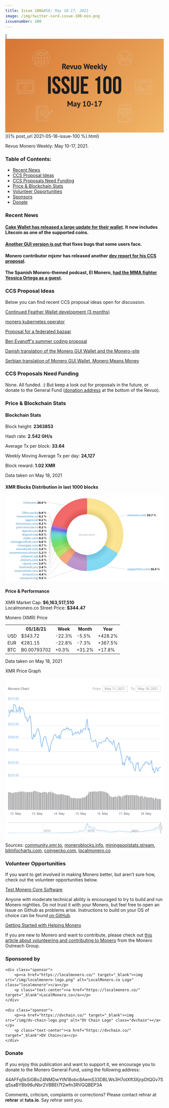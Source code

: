 ```yaml
---
title: Issue 100&#58; May 10-17, 2021
image: /img/twitter-card-issue-100-min.png
issuenumber: 100
---
```

[<img src="/img/img-issue100-min.png" alt="Revuo Monero Weekly #100 Slide" class="img-lead">]({% post_url 2021-05-18-issue-100 %}.html)

<p class="text-lead">Revuo Monero Weekly: May 10-17, 2021.</p>
<!--more-->


<h3>Table of Contents:</h3>
<ul class="contents">
    <li><a href="#news">Recent News</a></li>
    <li><a href="#ideas">CCS Proposal Ideas</a></li>
    <li><a href="#proposals">CCS Proposals Need Funding</a></li>
    <li><a href="#stats">Price & Blockchain Stats</a></li>
    <li><a href="#volunteer">Volunteer Opportunities</a></li>
    <li><a href="#sponsor">Sponsors</a></li>
    <li><a href="#donate">Donate</a></li>
</ul>

<h3 id="news">Recent News</h3>

<div class="newsbyte">
    <h4><a href="https://www.reddit.com/r/Monero/comments/nbirlz/update_cake_wallet_version_421_now_with_litecoin/">Cake Wallet has released a large update for their wallet</a>. It now includes Litecoin as one of the supported coins.</h4>
</div>

<div class="newsbyte">
    <h4><a href="https://www.getmonero.org/2021/05/14/monero-GUI-0.17.2.2-released.html">Another GUI version is out</a> that fixes bugs that some users face.</h4>
</div>

<div class="newsbyte">
    <h4>Monero contributor mjxmr has released another <a href="https://www.reddit.com/r/Monero/comments/nd5qnn/my_3rd_dev_report/">dev report for his CCS proposal</a>.</h4>
</div>

<div class="newsbyte">
    <h4>The Spanish Monero-themed podcast, El Monero, <a href="https://youtu.be/EipQhmy3ptU">had the MMA fighter Yessica Ortega as a guest</a>.</h4>
</div>


<h3 id="ideas">CCS Proposal Ideas</h3>

<p>Below you can find recent CCS proposal ideas open for discussion.</p>

<div class="proposal">
<p><a href="https://repo.getmonero.org/monero-project/ccs-proposals/-/merge_requests/228" target="_blank">Continued Feather Wallet development (3 months)</a></p>
</div>

<div class="proposal">
<p><a href="https://repo.getmonero.org/monero-project/ccs-proposals/-/merge_requests/227" target="_blank">monero kubernetes operator</a></p>
</div>

<div class="proposal">
<p><a href="https://repo.getmonero.org/monero-project/ccs-proposals/-/merge_requests/226" target="_blank">Proposal for a federated bazaar</a></p>
</div>

<div class="proposal">
<p><a href="https://repo.getmonero.org/monero-project/ccs-proposals/-/merge_requests/225" target="_blank">Ben Evanoff's summer coding proposal</a></p>
</div>

<div class="proposal">
<p><a href="https://repo.getmonero.org/monero-project/ccs-proposals/-/merge_requests/218" target="_blank">Danish translation of the Monero GUI Wallet and the Monero-site</a></p>
</div>

<div class="proposal">
<p><a href="https://repo.getmonero.org/monero-project/ccs-proposals/-/merge_requests/213" target="_blank">Serbian translation of Monero GUI Wallet, Monero Means Money</a></p>
</div>

<h3 id="proposals">CCS Proposals Need Funding</h3>

<p>None. All funded. :) But keep a look out for proposals in the future, or donate to the General Fund (<a href="#donate">donation address</a> at the bottom of the Revuo).</p>

<h3 id="stats">Price & Blockchain Stats</h3>

<h4 class="stat">Blockchain Stats</h4>

<div class="bcstats">
    <p>Block height: <b>2363853</b></p>
    <p>Hash rate: <b>2.542 GH/s</b></p>
    <p>Average Tx per block: <b>33.64</b></p>
    <p>Weekly Moving Average Tx per day: <b>24,127</b></p>
    <p>Block reward: <b>1.02 XMR</b></p>
</div>
<p class="note">Data taken on May 18, 2021</p>

<h4 class="stat">XMR Blocks Distribution in last 1000 blocks</h4>
<p><img src="/img/hashrate-pool-distribution-0518.png" alt="Hashrate Pool Distribution Pie Chart"/></p>

<h4 class="stat" id="price-stat">Price & Performance</h4>

<div class="price-intro">XMR Market Cap: <b>$6,163,517,510</b><br>Localmonero.co Street Price: <b>$344.47</b></div>

<p class="table-title">Monero (XMR) Price</p>
<table class="price-table">
  <tr class="row1">
    <th></th>
    <th>05/18/21</th>
    <th>Week</th>
    <th>Month</th>
    <th>Year</th>
  </tr>
  <tr>
    <td data-th="XMR to">USD</td>
    <td data-th="05/18/21">$343.72</td>
    <td data-th="Week" class="red">-22.3%</td>
    <td data-th="Month" class="red">-5.5%</td>
    <td data-th="Year" class="green">+428.2%</td>
  </tr>
  <tr class="row3">
    <td data-th="XMR to">EUR</td>
    <td data-th="05/18/21">€281.15</td>
    <td data-th="Week" class="red">-22.8%</td>
    <td data-th="Month" class="red">-7.3%</td>
    <td data-th="Year" class="green">+367.5%</td>
  </tr>
  <tr>
    <td data-th="XMR to">BTC</td>
    <td data-th="05/18/21">B0.00793702</td>
    <td data-th="Week" class="green">+0.3%</td>
    <td data-th="Month" class="green">+31.2%</td>
    <td data-th="Year" class="green">+17.8%</td>
  </tr>
</table>
<p class="note">Data taken on May 18, 2021</p>

<p class="table-title">XMR Price Graph</p>

![XMR Price Graph 05/10/21-05/18/21](/img/weekly-chart-0518.png "XMR Price Graph 05/10/21-05/18/21") 

Sources: <a href="https://community.xmr.to/explorer/mainnet/" target="_blank">community.xmr.to</a>, <a href="https://moneroblocks.info/stats/transaction-stats" target="_blank">moneroblocks.info</a>, <a href="https://miningpoolstats.stream/monero" target="_blank">miningpoolstats.stream</a>, <a href="https://bitinfocharts.com/monero/" target="_blank">bitinfocharts.com</a>, <a href="https://www.coingecko.com/" target="_blank">coingecko.com</a>, <a href="https://localmonero.co/" target="_blank">localmonero.co</a>

<h3 id="volunteer">Volunteer Opportunities</h3>

<p>If you want to get involved in making Monero better, but aren’t sure how, check out the volunteer opportunities below.</p>

<div class="newsbyte">
    <p class="date"><a href="https://github.com/monero-project/monero" target="_blank">Test Monero Core Software</a></p>
    <p>Anyone with moderate technical ability is encouraged to try to build and run Monero nightlies. Do not trust it with your Monero, but feel free to open an Issue on Github as problems arise. Instructions to build on your OS of choice can be found <a href="https://github.com/monero-project/monero#compiling-monero-from-source" target="_blank">on GitHub</a>. </p>
</div>

<div class="newsbyte">
    <p class="date"><a href="https://github.com/monero-project/monero" target="_blank">Getting Started with Helping Monero</a></p>
    <p>If you are new to Monero and want to contribute, please check out <a href="https://www.monerooutreach.org/stories/getting-started-helping-monero.php" target="_blank">this article about volunteering and contributing to Monero</a> from the Monero Outreach Group. </p>
</div>

<h3 id="sponsor">Sponsored by</h3>

<div class="sponsors">

    <div class="sponsor">
        <p><a href="https://localmonero.co/" target="_blank"><img src="/img/localmonero-logo.png" alt="LocalMonero.co Logo" class="localmonero"></a></p>
        <p class="text-center"><a href="https://localmonero.co/" target="_blank">LocalMonero.co</a></p>
    </div>

    <div class="sponsor">
        <p><a href="https://dvchain.co/" target="_blank"><img src="/img/dv-chain-logo.png" alt="DV Chain Logo" class="dvchain"></a></p>
        <p class="text-center"><a href="https://dvchain.co/" target="_blank">DV Chain</a></p>
    </div>
</div>

<h3 id="donate">Donate</h3>

<p markdown="1">If you enjoy this publication and want to support it, we encourage you to donate to the Monero General Fund, using the following address:</p>

<p class="address" markdown="1">44AFFq5kSiGBoZ4NMDwYtN18obc8AemS33DBLWs3H7otXft3XjrpDtQGv7SqSsaBYBb98uNbr2VBBEt7f2wfn3RVGQBEP3A</p>

<!--p><a href="monero:44AFFq5kSiGBoZ4NMDwYtN18obc8AemS33DBLWs3H7otXft3XjrpDtQGv7SqSsaBYBb98uNbr2VBBEt7f2wfn3RVGQBEP3A" class="qr"><img src="/img/donate-monero.png"></a></p-->

Comments, criticism, complaints or corrections? Please contact rehrar at **rehrar** at **tuta.io**. Say rehrar sent you.
